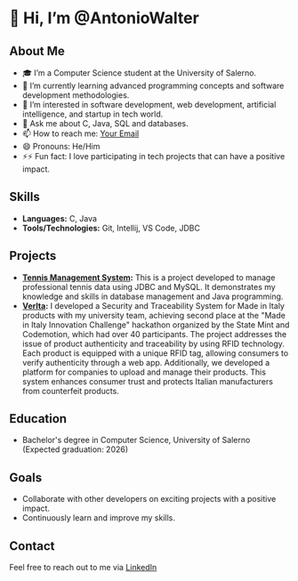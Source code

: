 # 👋 Hi, I’m @AntonioWalter

## About Me
- 🎓 I’m a Computer Science student at the University of Salerno.
- 🌱 I’m currently learning advanced programming concepts and software development methodologies.
- 👀 I’m interested in software development, web development, artificial intelligence, and startup in tech world.
- 💬 Ask me about C, Java, SQL and databases.
- 📫 How to reach me: [Your Email](mailto:defuscoantoniowalter@gmail.com)
- 😄 Pronouns: He/Him
- ⚡⚡ Fun fact: I love participating in tech projects that can have a positive impact.

## Skills
- **Languages:** C, Java
- **Tools/Technologies:** Git, Intellij, VS Code, JDBC

## Projects
- **[Tennis Management System](https://github.com/AntonioWalter/tennis-management-system):** This is a project developed to manage professional tennis data using JDBC and MySQL. It demonstrates my knowledge and skills in database management and Java programming.
- **[VerIta](https://github.com/GrandeVx/verITA):** I developed a Security and Traceability System for Made in Italy products with my university team, achieving second place at the "Made in Italy Innovation Challenge" hackathon organized by the State Mint and Codemotion, which had over 40 participants. The project addresses the issue of product authenticity and traceability by using RFID technology. Each product is equipped with a unique RFID tag, allowing consumers to verify authenticity through a web app. Additionally, we developed a platform for companies to upload and manage their products. This system enhances consumer trust and protects Italian manufacturers from counterfeit products.

## Education
- Bachelor's degree in Computer Science, University of Salerno (Expected graduation: 2026)

## Goals
- Collaborate with other developers on exciting projects with a positive impact.
- Continuously learn and improve my skills.

## Contact
Feel free to reach out to me via [LinkedIn](https://www.linkedin.com/in/antonio-walter-de-fusco/)


